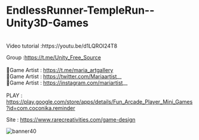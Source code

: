 # EndlessRunner-TempleRun--Unity3D-Games

<br />
Video tutorial :https://youtu.be/d1LQROl24T8 <br />

Group :https://t.me/Unity_Free_Source<br /><br />
🎨Game Artist : https://t.me/maria_artgallery<br />
🎨Game Artist : https://twitter.com/Mariaartist__ <br />
🎨Game Artist : https://instagram.com/mariartist__ <br /><br />
PLAY : https://play.google.com/store/apps/details/Fun_Arcade_Player_Mini_Games?id=com.coconika.reminder<br />

Site : https://www.rarecreativities.com/game-design <br />



![banner40](https://user-images.githubusercontent.com/83016119/215309469-246dd64c-0c7d-4999-acb9-f6a1d4909a12.png)

